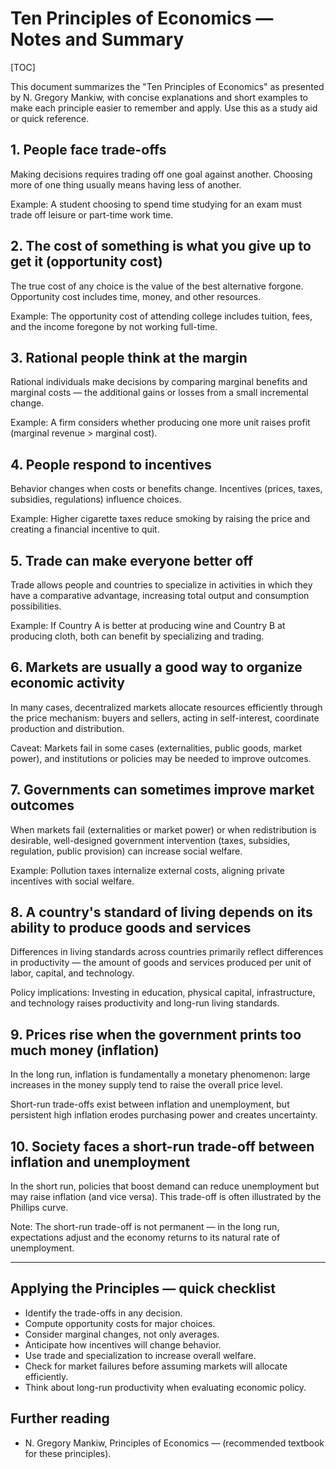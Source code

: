 # Ten Principles of Economics — Notes and Summary

[TOC]

This document summarizes the "Ten Principles of Economics" as presented by N. Gregory Mankiw, with concise explanations and short examples to make each principle easier to remember and apply. Use this as a study aid or quick reference.

## 1. People face trade-offs

Making decisions requires trading off one goal against another. Choosing more of one thing usually means having less of another.

Example: A student choosing to spend time studying for an exam must trade off leisure or part-time work time.

## 2. The cost of something is what you give up to get it (opportunity cost)

The true cost of any choice is the value of the best alternative forgone. Opportunity cost includes time, money, and other resources.

Example: The opportunity cost of attending college includes tuition, fees, and the income foregone by not working full-time.

## 3. Rational people think at the margin

Rational individuals make decisions by comparing marginal benefits and marginal costs — the additional gains or losses from a small incremental change.

Example: A firm considers whether producing one more unit raises profit (marginal revenue > marginal cost).

## 4. People respond to incentives

Behavior changes when costs or benefits change. Incentives (prices, taxes, subsidies, regulations) influence choices.

Example: Higher cigarette taxes reduce smoking by raising the price and creating a financial incentive to quit.

## 5. Trade can make everyone better off

Trade allows people and countries to specialize in activities in which they have a comparative advantage, increasing total output and consumption possibilities.

Example: If Country A is better at producing wine and Country B at producing cloth, both can benefit by specializing and trading.

## 6. Markets are usually a good way to organize economic activity

In many cases, decentralized markets allocate resources efficiently through the price mechanism: buyers and sellers, acting in self-interest, coordinate production and distribution.

Caveat: Markets fail in some cases (externalities, public goods, market power), and institutions or policies may be needed to improve outcomes.

## 7. Governments can sometimes improve market outcomes

When markets fail (externalities or market power) or when redistribution is desirable, well-designed government intervention (taxes, subsidies, regulation, public provision) can increase social welfare.

Example: Pollution taxes internalize external costs, aligning private incentives with social welfare.

## 8. A country's standard of living depends on its ability to produce goods and services

Differences in living standards across countries primarily reflect differences in productivity — the amount of goods and services produced per unit of labor, capital, and technology.

Policy implications: Investing in education, physical capital, infrastructure, and technology raises productivity and long-run living standards.

## 9. Prices rise when the government prints too much money (inflation)

In the long run, inflation is fundamentally a monetary phenomenon: large increases in the money supply tend to raise the overall price level.

Short-run trade-offs exist between inflation and unemployment, but persistent high inflation erodes purchasing power and creates uncertainty.

## 10. Society faces a short-run trade-off between inflation and unemployment

In the short run, policies that boost demand can reduce unemployment but may raise inflation (and vice versa). This trade-off is often illustrated by the Phillips curve.

Note: The short-run trade-off is not permanent — in the long run, expectations adjust and the economy returns to its natural rate of unemployment.

---

## Applying the Principles — quick checklist

- Identify the trade-offs in any decision.
- Compute opportunity costs for major choices.
- Consider marginal changes, not only averages.
- Anticipate how incentives will change behavior.
- Use trade and specialization to increase overall welfare.
- Check for market failures before assuming markets will allocate efficiently.
- Think about long-run productivity when evaluating economic policy.

## Further reading

- N. Gregory Mankiw, Principles of Economics — (recommended textbook for these principles).


